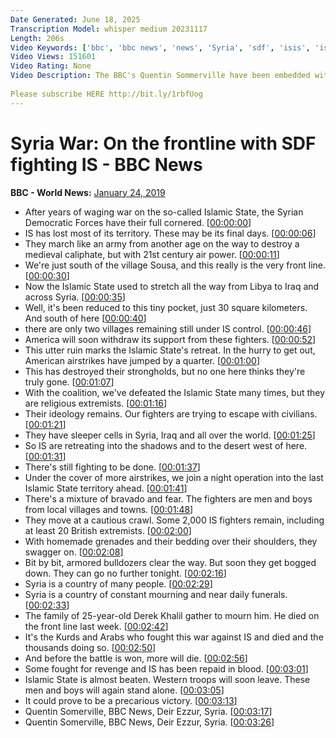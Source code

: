 ```yaml
---
Date Generated: June 18, 2025
Transcription Model: whisper medium 20231117
Length: 206s
Video Keywords: ['bbc', 'bbc news', 'news', 'Syria', 'sdf', 'isis', 'islamic state', 'fight', 'fighters', 'bbc world news', 'world news', 'syria news', 'the battle for syria', 'kurds', 'kurdish fighters', 'news at ten', 'Quentin Sommerville', 'كرد', 'اكراد', 'الدولة الاسلامية', 'دولة الخلافة', 'سوريا', 'اكراد سوريا', 'قوات سوريا الديمقراطية', 'سوريا الديمقراطية', 'هجين', 'داعش', 'بي بي سي']
Video Views: 151601
Video Rating: None
Video Description: The BBC's Quentin Sommerville have been embedded with the U.S.-backed, Kurdish-led forces, Syrian Democratic forces (SDF) as they advanced in the last remaining enclave of Islamic state group in Syria 
 
Please subscribe HERE http://bit.ly/1rbfUog
---
```


# Syria War: On the frontline with SDF fighting IS  - BBC News
**BBC - World News:** [January 24, 2019](https://www.youtube.com/watch?v=CZq5kAglae4)
*  After years of waging war on the so-called Islamic State, the Syrian Democratic Forces have their full cornered. [[00:00:00](https://www.youtube.com/watch?v=CZq5kAglae4&t=0.0s)]
*  IS has lost most of its territory. These may be its final days. [[00:00:06](https://www.youtube.com/watch?v=CZq5kAglae4&t=6.96s)]
*  They march like an army from another age on the way to destroy a medieval caliphate, but with 21st century air power. [[00:00:11](https://www.youtube.com/watch?v=CZq5kAglae4&t=11.64s)]
*  We're just south of the village Sousa, and this really is the very front line. [[00:00:30](https://www.youtube.com/watch?v=CZq5kAglae4&t=30.16s)]
*  Now the Islamic State used to stretch all the way from Libya to Iraq and across Syria. [[00:00:35](https://www.youtube.com/watch?v=CZq5kAglae4&t=35.480000000000004s)]
*  Well, it's been reduced to this tiny pocket, just 30 square kilometers. And south of here [[00:00:40](https://www.youtube.com/watch?v=CZq5kAglae4&t=40.36s)]
*  there are only two villages remaining still under IS control. [[00:00:46](https://www.youtube.com/watch?v=CZq5kAglae4&t=46.0s)]
*  America will soon withdraw its support from these fighters. [[00:00:52](https://www.youtube.com/watch?v=CZq5kAglae4&t=52.24s)]
*  This utter ruin marks the Islamic State's retreat. In the hurry to get out, American airstrikes have jumped by a quarter. [[00:01:00](https://www.youtube.com/watch?v=CZq5kAglae4&t=60.0s)]
*  This has destroyed their strongholds, but no one here thinks they're truly gone. [[00:01:07](https://www.youtube.com/watch?v=CZq5kAglae4&t=67.52s)]
*  With the coalition, we've defeated the Islamic State many times, but they are religious extremists. [[00:01:16](https://www.youtube.com/watch?v=CZq5kAglae4&t=76.28s)]
*  Their ideology remains. Our fighters are trying to escape with civilians. [[00:01:21](https://www.youtube.com/watch?v=CZq5kAglae4&t=81.92s)]
*  They have sleeper cells in Syria, Iraq and all over the world. [[00:01:25](https://www.youtube.com/watch?v=CZq5kAglae4&t=85.92s)]
*  So IS are retreating into the shadows and to the desert west of here. [[00:01:31](https://www.youtube.com/watch?v=CZq5kAglae4&t=91.0s)]
*  There's still fighting to be done. [[00:01:37](https://www.youtube.com/watch?v=CZq5kAglae4&t=97.0s)]
*  Under the cover of more airstrikes, we join a night operation into the last Islamic State territory ahead. [[00:01:41](https://www.youtube.com/watch?v=CZq5kAglae4&t=101.0s)]
*  There's a mixture of bravado and fear. The fighters are men and boys from local villages and towns. [[00:01:48](https://www.youtube.com/watch?v=CZq5kAglae4&t=108.0s)]
*  They move at a cautious crawl. Some 2,000 IS fighters remain, including at least 20 British extremists. [[00:02:00](https://www.youtube.com/watch?v=CZq5kAglae4&t=120.0s)]
*  With homemade grenades and their bedding over their shoulders, they swagger on. [[00:02:08](https://www.youtube.com/watch?v=CZq5kAglae4&t=128.0s)]
*  Bit by bit, armored bulldozers clear the way. But soon they get bogged down. They can go no further tonight. [[00:02:16](https://www.youtube.com/watch?v=CZq5kAglae4&t=136.0s)]
*  Syria is a country of many people. [[00:02:29](https://www.youtube.com/watch?v=CZq5kAglae4&t=149.0s)]
*  Syria is a country of constant mourning and near daily funerals. [[00:02:33](https://www.youtube.com/watch?v=CZq5kAglae4&t=153.0s)]
*  The family of 25-year-old Derek Khalil gather to mourn him. He died on the front line last week. [[00:02:42](https://www.youtube.com/watch?v=CZq5kAglae4&t=162.0s)]
*  It's the Kurds and Arabs who fought this war against IS and died and the thousands doing so. [[00:02:50](https://www.youtube.com/watch?v=CZq5kAglae4&t=170.0s)]
*  And before the battle is won, more will die. [[00:02:56](https://www.youtube.com/watch?v=CZq5kAglae4&t=176.0s)]
*  Some fought for revenge and IS has been repaid in blood. [[00:03:01](https://www.youtube.com/watch?v=CZq5kAglae4&t=181.0s)]
*  Islamic State is almost beaten. Western troops will soon leave. These men and boys will again stand alone. [[00:03:05](https://www.youtube.com/watch?v=CZq5kAglae4&t=185.0s)]
*  It could prove to be a precarious victory. [[00:03:13](https://www.youtube.com/watch?v=CZq5kAglae4&t=193.0s)]
*  Quentin Somerville, BBC News, Deir Ezzur, Syria. [[00:03:17](https://www.youtube.com/watch?v=CZq5kAglae4&t=197.0s)]
*  Quentin Somerville, BBC News, Deir Ezzur, Syria. [[00:03:26](https://www.youtube.com/watch?v=CZq5kAglae4&t=206.0s)]
